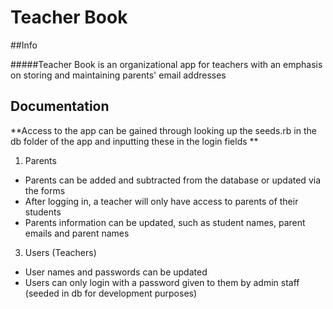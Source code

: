 # Teacher Book

##Info

#####Teacher Book is an organizational app for teachers with an emphasis on storing and maintaining parents' email addresses

## Documentation ##

  **Access to the app can be gained through looking up the seeds.rb in the db folder of the app and inputting these in the login fields **

1. Parents
  * Parents can be added and subtracted from the database or updated via the forms
  * After logging in, a teacher will only have access to parents of their students
  * Parents information can be updated, such as student names, parent emails and parent names

3. Users (Teachers)
  * User names and passwords can be updated
  * Users can only login with a password given to them by admin staff (seeded in db for development purposes)
